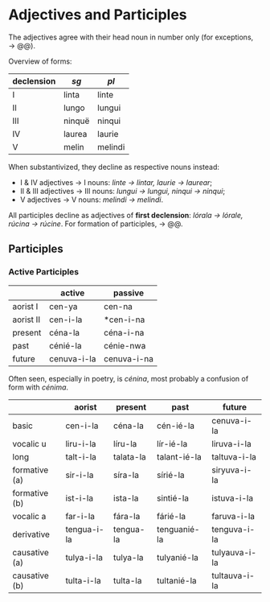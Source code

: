 # Adjectives and Participles

The adjectives agree with their head noun in number only (for exceptions, → @@). 

Overview of forms:

| declension  	| *sg*    	| *pl*    	|
|---------	|----------	|-----------	|
| I   	| linta    	| linte    	|
| II	| lungo  	| lungui  	|
| III	| ninquë  	| ninqui  	|
| IV 	| laurea    	| laurie  	|
| V	| melin  	| melindi  |

When substantivized, they decline as respective nouns instead:

+ I & IV adjectives → I nouns: *linte → lintar, laurie → laurear*;
+ II & III adjectives → III nouns: *lungui → lungui, ninqui → ninqui*;
+ V adjectives → V nouns: *melindi → melindi*.

All participles decline as adjectives of **first declension**: *lórala → lórale, rúcina → rúcine*. For formation of participles, → @@.

## Participles

### Active Participles

|				|	active	|	passive	|
|	----		|	----	|	----	|
|	aorist I	|	cen-ya	|	cen-na	|
|	aorist II	|	cen-i-la	|	\*cen-i-na	|
|	present		|	céna-la	|	céna-i-na	|
|	past		|	cénié-la	|	cénie-nwa	|
|	future		|	cenuva-i-la	|	cenuva-i-na	|

Often seen, especially in poetry, is *cénina*, most probably a confusion of form with *cénima*.	

|		| aorist	|	present |	past	| future	|
|	----	|	----	|	----	|	----	|	----	|
|	basic	|	cen-i-la	|	céna-la	|	cén-ié-la	|	cenuva-i-la	|
|	vocalic u	|	liru-i-la	|	líru-la	|	lír-ié-la	|	liruva-i-la	|
|	long	|	talt-i-la	|	talata-la	|	talant-ié-la	|	taltuva-i-la	|
|	formative (a)	|	sir-i-la	|	síra-la	|	sírié-la	|	siryuva-i-la	|
|	formative (b)	|	ist-i-la	|	ista-la	|	sintié-la	|	istuva-i-la	|
|	vocalic a	|	far-i-la	|	fára-la	|	fárié-la	|	faruva-i-la	|
|	derivative	|	tengua-i-la	|	tengua-la	|	tenguanié-la	|	tenguva-i-la	|
|	causative (a)	|	tulya-i-la	|	tulya-la	|	tulyanié-la	|	tulyauva-i-la	|
|	causative (b)	|	tulta-i-la	|	tulta-la	|	tultanié-la	|	tultauva-i-la	|